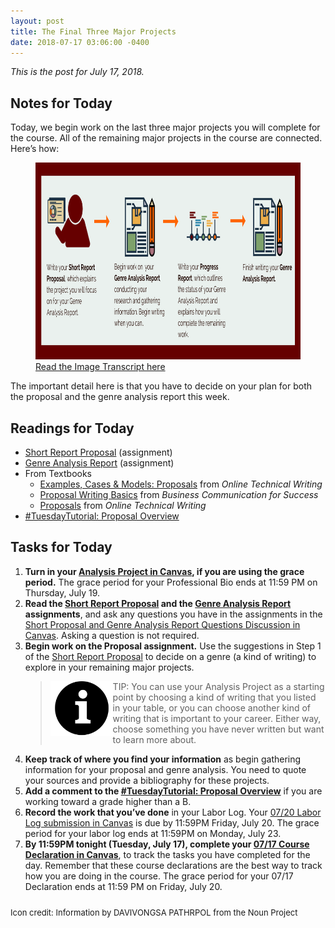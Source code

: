 ```yaml
---
layout: post
title: The Final Three Major Projects
date: 2018-07-17 03:06:00 -0400
---
```

<p><em>This is the post for July 17, 2018.</em></p>
<h2 id="notes">Notes for Today</h2>
   <p>Today, we begin work on the last three major projects you will complete for the course.  All of the remaining major projects in the course are connected. Here’s how:</p>
  <div style="float: center;">
    <figure><img src="/wp-content/uploads/Genre-Report-Timeline-1.png"
    alt="Genre Report Timeline"
    style="width: 828px;height: 315px;" />
    <figcaption><a href="https://tracigardner.github.io/wp-content/uploads/-transcripts/threeFinalProjects-transcript.html" target="_blank">Read the Image Transcript here</a></figcaption></figure>
  </div>
  <p>The important detail here is that you have to decide on your plan for both the proposal and the genre analysis report this week. </p>
<h2 id="readings">Readings for Today</h2>
<ul>
<li><a href="https://canvas.vt.edu/courses/70739/assignments/442799" target="_parent">Short Report Proposal</a> (assignment)</li>
<li><a href="https://canvas.vt.edu/courses/70739/assignments/442795" target="_parent">Genre Analysis Report</a> (assignment)</li>
<li>From Textbooks
       <ul>
         <li><a href="https://www.prismnet.com/~hcexres/textbook/models.html#proposals" target="_blank">Examples, Cases &amp; Models: Proposals</a> from <em>Online Technical Writing</em></li>
         <li><a href="http://open.lib.umn.edu/businesscommunication/chapter/9-3-business-proposal/" target="_blank">Proposal Writing Basics</a> from <em>Business Communication for Success</em></li>
         <li><a href="https://www.prismnet.com/~hcexres/textbook/props.html" target="_blank">Proposals</a> from <em>Online Technical Writing</em></li>
       </ul>
</li>
<li><a  href="https://tracigardner.github.io/ProposalOverviewTutorial/" target="_blank">#TuesdayTutorial: Proposal Overview</a></li>
</ul>
<h2 id="tasks">Tasks for Today</h2>
<ol class="listDS">
<li><strong>Turn in your <a href="https://canvas.vt.edu/courses/70739/assignments/442793" target="_parent">Analysis Project in Canvas</a>, if you are using the grace period.</strong> The grace period for your Professional Bio ends at 11:59 PM on Thursday, July 19.</li>
<li><strong>Read the <a href="https://canvas.vt.edu/courses/70739/assignments/442799" target="_parent">Short Report Proposal</a> and the <a href="https://canvas.vt.edu/courses/70739/assignments/442795" target="_parent">Genre Analysis Report</a> assignments</strong>, and ask any questions you have in the assignments in the <a href="https://canvas.vt.edu/courses/70739/discussion_topics/362563" target="_parent">Short Proposal and Genre Analysis Report Questions Discussion in Canvas</a>. Asking a question is not required.</li>
<li><strong>Begin work on the Proposal assignment.</strong> Use the suggestions in Step 1 of the <a href="https://canvas.vt.edu/courses/70739/assignments/442799" target="_parent">Short Report Proposal</a> to decide on a genre (a kind of writing) to explore in your remaining major projects. <blockquote>
<img src="/images/noun_Information_1129953.png" style="float: left;width: 100px;height: auto;" />TIP: You can use your Analysis Project as a starting point by choosing a kind of writing that you listed in your table, or you can choose another kind of writing that is important to your career. Either way, choose something you have never written but want to learn more about.</blockquote></li>
<li><strong>Keep track of where you find your information</strong> as begin gathering information for your proposal and genre analysis. You need to quote your sources and provide a bibliography for these projects.</li>
<li><strong>Add a comment to the <a  href="https://tracigardner.github.io/ProposalOverviewTutorial/" target="_blank">#TuesdayTutorial: Proposal Overview</a></strong> if you are working toward a grade higher than a B.</li>
  <li><strong>Record the work that you&rsquo;ve done</strong> in your Labor Log. Your <a href="https://canvas.vt.edu/courses/70739/assignments/444291" target="_parent">07/20 Labor Log submission  in Canvas</a> is due by 11:59PM Friday, July 20. The grace period for your labor log ends at 11:59PM on Monday, July 23.</li>
<li><strong>By 11:59PM tonight (Tuesday, July 17), complete your <a href="https://canvas.vt.edu/courses/70739/quizzes/111325" target="_parent">07/17 Course Declaration in Canvas</a></strong>, to track the tasks you have completed for the day. Remember that these course declarations are the best way to track how you are doing in the course. The grace period for your 07/17 Declaration ends at 11:59 PM on Friday, July 20.</li></ol>
<p style="margin-top: 25px;font-size: small;">Icon credit: Information by DAVIVONGSA PATHRPOL from the Noun Project</p>
